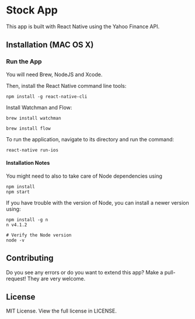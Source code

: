 # Stock App

This app is built with React Native using the Yahoo Finance API.

## Installation (MAC OS X)

### Run the App

You will need Brew, NodeJS and Xcode.

Then, install the React Native command line tools:

```
npm install -g react-native-cli
```

Install Watchman and Flow:
```
brew install watchman

brew install flow
```

To run the application, navigate to its directory and run the command:

```
react-native run-ios
```

#### Installation Notes

You might need to also to take care of Node dependencies using

```
npm install
npm start
```

If you have trouble with the version of Node, you can install a newer version using:

```
npm install -g n
n v4.1.2

# Verify the Node version
node -v
```

## Contributing

Do you see any errors or do you want to extend this app? Make a pull-request! They are very welcome.

## License

MIT License. View the full license in LICENSE.